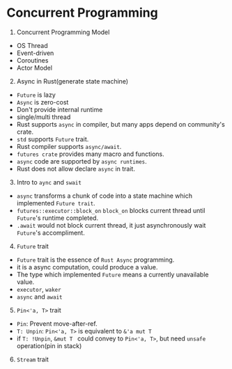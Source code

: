 # Concurrent Programming

1. Concurrent Programming Model

- OS Thread
- Event-driven
- Coroutines
- Actor Model

2. Async in Rust(generate state machine)

- `Future` is lazy
- `Async` is zero-cost
- Don't provide internal runtime
- single/multi thread
- Rust supports `async` in compiler, but many apps depend on community's crate.
- `std` supports `Future` trait.
- Rust compiler supports `async/await`.
- `futures crate` provides many macro and functions.
- `async` code are supported by `async runtimes`.
- Rust does not allow declare `async` in trait.

3. Intro to `aync` and `swait`

- `async` transforms a chunk of code into a state machine which implemented `Future trait`.
- `futures::executor::block_on` 
`block_on` blocks current thread until `Future`'s runtime completed.
- `.await` would not block current thread, it just asynchronously wait `Future`'s accompliment.

4. `Future` trait

- `Future` trait is the essence of `Rust Async` programming.
- it is a async computation, could produce a value.
- The type which implemented `Future` means a currently unavailable value.
- `executor`, `waker`
- `async` and `await`

5. `Pin<'a, T>` trait
- `Pin`: Prevent move-after-ref.
- `T: Unpin`: `Pin<'a, T>` is equivalent to `&'a mut T`
- if `T: !Unpin`, `&mut T ` could convey to `Pin<'a, T>`, but need `unsafe` operation(pin in stack)

6. `Stream` trait